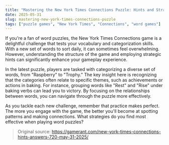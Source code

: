 ```yaml
---
title: "Mastering the New York Times Connections Puzzle: Hints and Strategies"
date: 2025-05-31
slug: mastering-new-york-times-connections-puzzle
tags: ["puzzle games", "New York Times", "Connections", "word games"]
---
```


If you're a fan of word puzzles, the New York Times Connections game is a delightful challenge that tests your vocabulary and categorization skills. With a new set of words to sort daily, it can sometimes feel overwhelming. However, understanding the structure of the game and employing strategic hints can significantly enhance your gameplay experience. 

In the latest puzzle, players are tasked with categorizing a diverse set of words, from "Raspberry" to "Trophy." The key insight here is recognizing that the categories often relate to specific themes, such as achievements or actions in baking. For instance, grouping words like "Rest" and "Rise" under baking verbs can lead you to victory. By focusing on the relationships between words, you can navigate through the puzzle more effectively.

As you tackle each new challenge, remember that practice makes perfect. The more you engage with the game, the better you'll become at spotting patterns and making connections. What strategies do you find most effective when playing word puzzles? 

> Original source: https://gamerant.com/new-york-times-connections-hints-answers-720-may-31-2025/